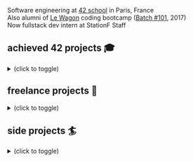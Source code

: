 Software engineering at [42 school](https://www.42.fr/) in Paris, France
<br />Also alumni of [Le Wagon](https://www.lewagon.com/fr) coding bootcamp ([Batch #101](https://www.youtube.com/watch?v=zcFJrqtQYM0), 2017)
<br />Now fullstack dev intern at StationF Staff

## achieved 42 projects 🎓
<details><summary>(click to toggle)</summary>

🚧 WIP<br />
  
- [C++ language](https://en.wikipedia.org/wiki/C%2B%2B) projects:
  - [**webserv**](https://github.com/Fraberg/webserv): coded a web server and implemented [http protocol](https://fr.wikipedia.org/wiki/Hypertext_Transfer_Protocol) ([RFCs](https://en.wikipedia.org/wiki/List_of_RFCs) 7230 to 7235), from scratch
  - [**ft_containers**](https://github.com/Fraberg/ft_containers): recoded some [STL containers](https://en.cppreference.com/w/cpp/container) - list, vector, queue, stack and map (as a [binary search tree](https://fr.wikipedia.org/wiki/Arbre_binaire_de_recherche))
  - **C++ 'piscine'**: validated suite of 9 projects made up of severals exercices to learn [OOP (Object-Oriented Programming)](https://en.wikipedia.org/wiki/Object-oriented_programming)

- [C language](https://en.wikipedia.org/wiki/C_(programming_language)) projects:
  - [**philosophers**](https://github.com/Fraberg/philosophers/tree/master): simulated and solved [dining philosophers problem](https://en.wikipedia.org/wiki/Dining_philosophers_problem) with [multithreading](https://en.wikipedia.org/wiki/Multithreading_(computer_architecture))
  - [**minishell**](https://github.com/Fraberg/minishell): coded a [shellscript](https://en.wikipedia.org/wiki/Shell_script) able to run [builtin commands](https://en.wikipedia.org/wiki/Shell_builtin#:~:text=In%20computing%2C%20a%20shell%20builtin,is%20no%20program%20loading%20overhead.) and execute binaries
  - **cub3D**: coded a light version of [Wolfenstein 3D](https://en.wikipedia.org/wiki/Wolfenstein_3D) game with sprites using [raycasting](https://en.wikipedia.org/wiki/Ray_casting) technique
  - **fillit**: coded an algorithm to instantly solve a kind of [tetris puzzle](https://fr.wikipedia.org/wiki/Tetris) game, using [backtracking](https://en.wikipedia.org/wiki/Backtracking)
  - **ft_printf**: recoded [printf](https://en.wikipedia.org/wiki/Printf_format_string), the main C output function
  - **get_next_line()**: coded a fully secured function to read a [file descriptor](https://en.wikipedia.org/wiki/File_descriptor)
  - **libft**: coded a library regrouping usual functions in order to use them in future projects
  - [**C 'piscine' entrance exam**](https://www.42.fr/la-piscine/): 4 weeks long. Ranked top 5% on +800 candidates

- [DevOps](https://en.wikipedia.org/wiki/DevOps) projects (Kubernetes, Docker, Telegraf, InfluxDB, Grafana):
  - **ft_services**: virtualize a network of microservices and do "clustering" with [docker](https://www.docker.com/) and [kubernetes](https://kubernetes.io/) stack
  - **ft_server**: do some system administration with [wordpress](wordpress), [phpmyadmin](https://www.phpmyadmin.net/), [nginx](https://en.wikipedia.org/wiki/Nginx) and [docker](https://www.docker.com/)

- Web projects:
  - [**transcendence**](https://github.com/Fraberg/transcendence) (wip): build containerized webapp for online pong contest with [rails](https://rubyonrails.org/) and [backbonejs](https://backbonejs.org/)
  
- [Assembly language](https://en.wikipedia.org/wiki/Assembly_language) projects:
  - **libasm**: recoded some usual functions

</details>

## freelance projects 💸
<details><summary>(click to toggle)</summary>
🚧 WIP<br />

- in 2020:
  - data analyst support for [finance experts](https://www.aeque-p.com/) in litigations & forensic 
  - web scrapping using [Puppeteer](https://developers.google.com/web/tools/puppeteer) for M&A business dev ([see the code here](https://github.com/Fraberg/ap_capital), [or here](https://github.com/Fraberg/web_scrapping))

- in 2019:
  - [sentimental analysis](https://en.wikipedia.org/wiki/Sentiment_analysis) of twitter trends for a political organization using [twitter API](https://developer.twitter.com/en/docs) and [Google AI APIs](https://cloud.google.com/natural-language)
  - python teacher at [Collège privé Gerson](https://www.gerson-paris.com/) ([see the courses here](https://github.com/Fraberg/cours_de_python_pour_Gerson))

- in 2018:
  - designed, implemented and shipped to production [an order management software](https://www.ordea.co/) used by parisian artisans
</details>

## side projects 🏄
<details><summary>(click to toggle)</summary>
🚧 WIP<br />

- in js:
  - MEVN app to list the common music tracks you are listening to with your friends. Using spotify/youtube APIs

- in python:
  - program to transfer all your spotify playlists into youtube music (bc yt music > spotify)
  - program to collect credit card operations daily and classify them into GSheet (with the help of [Budget Insight API](https://www.budget-insight.com/))
  - program to retrieve lyrics on [rap genius](https://genius.com/)
 
- and many other, mostly done while bored in college


<div>
 <img align="center" src="https://profile-counter.glitch.me/fraberg/count.svg" />
</div>
</details>
